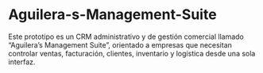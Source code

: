# Aguilera-s-Management-Suite
Este prototipo es un CRM administrativo y de gestión comercial llamado “Aguilera’s Management Suite”, orientado a empresas que necesitan controlar ventas, facturación, clientes, inventario y logística desde una sola interfaz.
